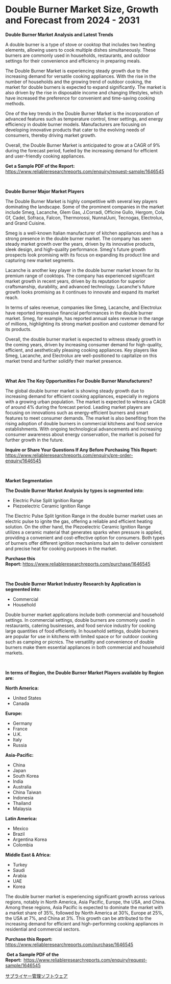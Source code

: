 <p><h1>Double Burner Market Size, Growth and Forecast from 2024 - 2031</h1></p><p><strong>Double Burner Market Analysis and Latest Trends</strong></p>
<p><p>A double burner is a type of stove or cooktop that includes two heating elements, allowing users to cook multiple dishes simultaneously. These burners are commonly used in households, restaurants, and outdoor settings for their convenience and efficiency in preparing meals.</p><p>The Double Burner Market is experiencing steady growth due to the increasing demand for versatile cooking appliances. With the rise in the number of households and the growing trend of outdoor cooking, the market for double burners is expected to expand significantly. The market is also driven by the rise in disposable income and changing lifestyles, which have increased the preference for convenient and time-saving cooking methods.</p><p>One of the key trends in the Double Burner Market is the incorporation of advanced features such as temperature control, timer settings, and energy efficiency in double burner models. Manufacturers are focusing on developing innovative products that cater to the evolving needs of consumers, thereby driving market growth.</p><p>Overall, the Double Burner Market is anticipated to grow at a CAGR of 9% during the forecast period, fueled by the increasing demand for efficient and user-friendly cooking appliances.</p></p>
<p><strong>Get a Sample PDF of the Report:&nbsp;</strong> <a href="https://www.reliableresearchreports.com/enquiry/request-sample/1646545">https://www.reliableresearchreports.com/enquiry/request-sample/1646545</a></p>
<p>&nbsp;</p>
<p><strong>Double Burner Major Market Players</strong></p>
<p><p>The Double Burner Market is highly competitive with several key players dominating the landscape. Some of the prominent companies in the market include Smeg, Lacanche, Glem Gas, J.Corradi, Officine Gullo, Hergom, Cola Gf, Cadel, Sofraca, Falcon, Thermorossi, NunnaUuni, Tecnogas, Electrolux, and Grand Cuisine.</p><p>Smeg is a well-known Italian manufacturer of kitchen appliances and has a strong presence in the double burner market. The company has seen steady market growth over the years, driven by its innovative products, sleek design, and high-quality performance. Smeg's future growth prospects look promising with its focus on expanding its product line and capturing new market segments.</p><p>Lacanche is another key player in the double burner market known for its premium range of cooktops. The company has experienced significant market growth in recent years, driven by its reputation for superior craftsmanship, durability, and advanced technology. Lacanche's future growth looks promising as it continues to innovate and expand its market reach.</p><p>In terms of sales revenue, companies like Smeg, Lacanche, and Electrolux have reported impressive financial performances in the double burner market. Smeg, for example, has reported annual sales revenue in the range of millions, highlighting its strong market position and customer demand for its products.</p><p>Overall, the double burner market is expected to witness steady growth in the coming years, driven by increasing consumer demand for high-quality, efficient, and aesthetically pleasing cooking appliances. Key players like Smeg, Lacanche, and Electrolux are well-positioned to capitalize on this market trend and further solidify their market presence.</p></p>
<p>&nbsp;</p>
<p><strong>What Are The Key Opportunities For Double Burner Manufacturers?</strong></p>
<p><p>The global double burner market is showing steady growth due to increasing demand for efficient cooking appliances, especially in regions with a growing urban population. The market is expected to witness a CAGR of around 4% during the forecast period. Leading market players are focusing on innovations such as energy-efficient burners and smart features to meet consumer demands. The market is also benefiting from the rising adoption of double burners in commercial kitchens and food service establishments. With ongoing technological advancements and increasing consumer awareness about energy conservation, the market is poised for further growth in the future.</p></p>
<p><strong>Inquire or Share Your Questions If Any Before Purchasing This Report:</strong> <a href="https://www.reliableresearchreports.com/enquiry/pre-order-enquiry/1646545">https://www.reliableresearchreports.com/enquiry/pre-order-enquiry/1646545</a></p>
<p>&nbsp;</p>
<p><strong>Market Segmentation</strong></p>
<p><strong>The Double Burner Market Analysis by types is segmented into:</strong></p>
<p><ul><li>Electric Pulse Split Ignition Range</li><li>Piezoelectric Ceramic Ignition Range</li></ul></p>
<p><p>The Electric Pulse Split Ignition Range in the double burner market uses an electric pulse to ignite the gas, offering a reliable and efficient heating solution. On the other hand, the Piezoelectric Ceramic Ignition Range utilizes a ceramic material that generates sparks when pressure is applied, providing a convenient and cost-effective option for consumers. Both types of burners offer different ignition mechanisms but aim to deliver consistent and precise heat for cooking purposes in the market.</p></p>
<p><strong>Purchase this Report:&nbsp;</strong><a href="https://www.reliableresearchreports.com/purchase/1646545">https://www.reliableresearchreports.com/purchase/1646545</a></p>
<p>&nbsp;</p>
<p><strong>The Double Burner Market Industry Research by Application is segmented into:</strong></p>
<p><ul><li>Commercial</li><li>Household</li></ul></p>
<p><p>Double burner market applications include both commercial and household settings. In commercial settings, double burners are commonly used in restaurants, catering businesses, and food service industry for cooking large quantities of food efficiently. In household settings, double burners are popular for use in kitchens with limited space or for outdoor cooking such as camping or picnics. The versatility and convenience of double burners make them essential appliances in both commercial and household markets.</p></p>
<p>&nbsp;</p>
<p><strong>In terms of Region, the Double Burner Market Players available by Region are:</strong></p>
<p>
    <p> <strong> North America: </strong>
        <ul>
            <li>United States</li>
            <li>Canada</li>
        </ul>
        </p> 
    <p> <strong> Europe: </strong>
        <ul>
            <li>Germany</li>
            <li>France</li>
            <li>U.K.</li>
            <li>Italy</li>
            <li>Russia</li>
        </ul>
        </p> 
    <p> <strong> Asia-Pacific: </strong>
        <ul>
            <li>China</li>
            <li>Japan</li>
            <li>South Korea</li>
            <li>India</li>
            <li>Australia</li>
            <li>China Taiwan</li>
            <li>Indonesia</li>
            <li>Thailand</li>
            <li>Malaysia</li>
        </ul>
        </p> 
    <p> <strong> Latin America: </strong>
        <ul>
            <li>Mexico</li>
            <li>Brazil</li>
            <li>Argentina Korea</li>
            <li>Colombia</li>
        </ul>
        </p> 
    <p> <strong> Middle East & Africa: </strong>
        <ul>
            <li>Turkey</li>
            <li>Saudi</li>
            <li>Arabia</li>
            <li>UAE</li>
            <li>Korea</li>
        </ul>
    </p>
    </p>
<p><p>The double burner market is experiencing significant growth across various regions, notably in North America, Asia Pacific, Europe, the USA, and China. Among these regions, Asia Pacific is expected to dominate the market with a market share of 35%, followed by North America at 30%, Europe at 25%, the USA at 7%, and China at 3%. This growth can be attributed to the increasing demand for efficient and high-performing cooking appliances in residential and commercial sectors.</p></p>
<p><strong>Purchase this Report: </strong><a href="https://www.reliableresearchreports.com/purchase/1646545">https://www.reliableresearchreports.com/purchase/1646545</a></p>
<p>&nbsp;<strong>Get a Sample PDF of the Report:&nbsp;&nbsp;</strong><a href="https://www.reliableresearchreports.com/enquiry/request-sample/1646545">https://www.reliableresearchreports.com/enquiry/request-sample/1646545</a></p>
<p><strong></strong></p>
<p><p><a href="https://github.com/qwpelcjko9242629/Market-Research-Report-List-1/blob/main/98916975750.md">サプライヤー管理ソフトウェア</a></p></p>